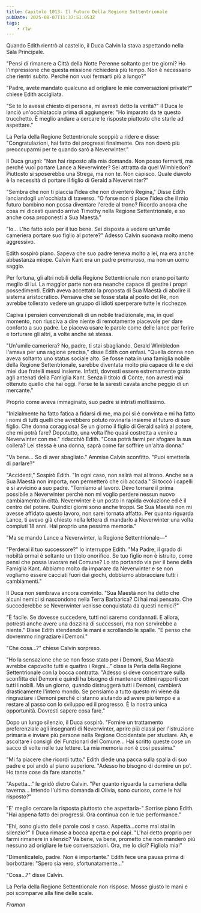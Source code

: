 ```yaml
---
title: Capitolo 1013- Il Futuro Della Regione Settentrionale
pubDate: 2025-08-07T11:37:51.053Z
tags:
    - rtw
---
```



Quando Edith rientrò al castello, il Duca Calvin la stava aspettando nella Sala Principale.


"Pensi di rimanere a Città della Notte Perenne soltanto per tre giorni? Ho l'impressione che questa missione richiederà più tempo. Non è necessario che rientri subito. Perché non vuoi fermarti più a lungo?"


"Padre, avete mandato qualcuno ad origliare le mie conversazioni private?" chiese Edith accigliata.


"Se te lo avessi chiesto di persona, mi avresti detto la verità?" Il Duca le lanciò un'occhiataccia prima di aggiungere: "Ho imparato da te questo trucchetto. È meglio andare a cercare le risposte piuttosto che starle ad aspettare."


La Perla della Regione Settentrionale scoppiò a ridere e disse: "Congratulazioni, hai fatto dei progressi finalmente. Ora non dovrò più preoccuparmi per te quando sarò a Neverwinter."


Il Duca grugnì: "Non hai risposto alla mia domanda. Non posso fermarti, ma perché vuoi portare Lance a Neverwinter? Sei attratta da quel Wimbledon? Piuttosto si sposerebbe una Strega, ma non te. Non capisco. Quale diavolo è la necessità di portare il figlio di Gerald a Neverwinter?"


"Sembra che non ti piaccia l'idea che non diventerò Regina," Disse Edith lanciandogli un'occhiata di traverso. "O forse non ti piace l'idea che il mio futuro bambino non possa diventare l'erede al trono? Ricordo ancora che cosa mi dicesti quando arrivò Timothy nella Regione Settentrionale, e so anche cosa proponesti a Sua Maestà."


"Io... L'ho fatto solo per il tuo bene. Sei disposta a vedere un'umile cameriera portare suo figlio al potere?" Adesso Calvin suonava molto meno aggressivo.


Edith sospirò piano. Sapeva che suo padre teneva molto a lei, ma era anche abbastanza miope. Calvin Kant era un padre premuroso, ma non un uomo saggio.


Per fortuna, gli altri nobili della Regione Settentrionale non erano poi tanto meglio di lui. La maggior parte non era neanche capace di gestire i propri possedimenti. Edith aveva accettato la proposta di Sua Maestà di abolire il sistema aristocratico. Pensava che se fosse stata al posto del Re, non avrebbe tollerato vedere un gruppo di idioti sperperare tutte le ricchezze.


Capiva i pensieri convenzionali di un nobile tradizionale, ma, in quel momento, non riusciva a dire niente di remotamente piacevole per dare conforto a suo padre. Le piaceva usare le parole come delle lance per ferire e torturare gli altri, a volte anche sé stessa.


"Un'umile cameriera? No, padre, ti stai sbagliando. Gerald Wimbledon l'amava per una ragione precisa," disse Edith con enfasi. "Quella donna non aveva soltanto uno status sociale alto. Se fosse nata in una famiglia nobile della Regione Settentrionale, sarebbe diventata molto più capace di te e dei miei due fratelli messi insieme. Infatti, dovresti essere estremamente grato agli antenati della Famiglia Kant. Senza il titolo di Conte, non avresti mai ottenuto quello che hai oggi. Forse te la saresti cavata anche peggio di un mercante."


Proprio come aveva immaginato, suo padre si intristì moltissimo.


"Inizialmente ha fatto fatica a fidarsi di me, ma poi si è convinta e mi ha fatto i nomi di tutti quelli che avrebbero potuto rovinarla insieme al futuro di suo figlio. Che donna coraggiosa! Se un giorno il figlio di Gerald salirà al potere, che mi potrà fare? Dopotutto, una volta l'ho quasi costretta a venire a Neverwinter con me." ridacchiò Edith. "Cosa potrà farmi per sfogare la sua collera? Lei stessa è una donna, saprà come far soffrire un'altra donna."


"Va bene... So di aver sbagliato." Ammise Calvin sconfitto. "Puoi smetterla di parlare?"


"Accidenti," Sospirò Edith. "In ogni caso, non salirà mai al trono. Anche se a Sua Maestà non importa, non permetterò che ciò accada." Si toccò i capelli e si avvicinò a suo padre. "Torniamo al lavoro. Devo tornare il prima possibile a Neverwinter perché non mi voglio perdere nessun nuovo cambiamento in città. Neverwinter è un posto in rapida evoluzione ed è il centro del potere. Quindici giorni sono anche troppi. Se Sua Maestà non mi avesse affidato questo lavoro, non sarei tornata affatto. Per quanto riguarda Lance, ti avevo già chiesto nella lettera di mandarlo a Neverwinter una volta compiuti 18 anni. Hai proprio una pessima memoria."


"Ma se mando Lance a Neverwinter, la Regione Settentrionale—"


"Perderai il tuo successore?" lo interruppe Edith. "Ma Padre, il grado di nobiltà ormai è soltanto un titolo onorifico. Se tuo figlio non è istruito, come pensi che possa lavorare nel Comune? Lo sto portando via per il bene della Famiglia Kant. Abbiamo molto da imparare da Neverwinter e se non vogliamo essere cacciati fuori dai giochi, dobbiamo abbracciare tutti i cambiamenti."


Il Duca non sembrava ancora convinto. "Sua Maestà non ha detto che alcuni nemici si nascondono nella Terra Barbarica? Ci hai mai pensato. Che succederebbe se Neverwinter venisse conquistata da questi nemici?"


"È facile. Se dovesse succedere, tutti noi saremo condannati. E allora, potresti anche avere una dozzina di successori, ma non servirebbe a niente." Disse Edith stendendo le mani e scrollando le spalle. "E penso che dovremmo ringraziare i Demoni."


"Che cosa...?" chiese Calvin sorpreso.


"Ho la sensazione che se non fosse stato per i Demoni, Sua Maestà avrebbe capovolto tutti e quattro i Regni..." disse la Perla della Regione Settentrionale con la bocca contratta. "Adesso si deve concentrare sulla sconfitta dei Demoni e quindi ha bisogno di mantenere ottimi rapporti con tutti i nobili. Ma un giorno, quando distruggerà tutti i Demoni, cambierà drasticamente l'intero mondo. Se pensiamo a tutto questo mi viene da ringraziare i Demoni perché ci stanno aiutando ad avere più tempo e a restare al passo con lo sviluppo ed il progresso. È la nostra unica opportunità. Dovresti sapere cosa fare."


Dopo un lungo silenzio, il Duca sospirò. "Fornire un trattamento preferenziale agli insegnanti di Neverwinter, aprire più classi per l'istruzione primaria e inviare più persone nella Regione Occidentale per studiare. Ah, e ascoltare i consigli dei Funzionari del Comune... Hai scritto queste cose un sacco di volte nelle tue lettere. La mia memoria non è così pessima."


"Mi fa piacere che ricordi tutto." Edith diede una pacca sulla spalla di suo padre e poi andò al piano superiore. "Adesso ho bisogno di dormire un po'. Ho tante cose da fare stanotte."


"Aspetta..." le gridò dietro Calvin. "Per quanto riguarda la cameriera della taverna... Intendo l'ultima domanda di Olivia, sono curioso, come le hai risposto?"


"E' meglio cercare la risposta piuttosto che aspettarla-" Sorrise piano Edith. "Hai appena fatto dei progressi. Ora continua con le tue performance."


"Ehi, sono giusto delle parole così a caso. Aspetta...come mai stai in silenzio?" Il Duca rimase a bocca aperta e poi capì. "L'hai detto proprio per farmi rimanere in silenzio? Va bene, va bene, prometto che non manderò più nessuno ad origliare le tue conversazioni. Ora, me lo dici? Figliola mia!"


"Dimenticatelo, padre. Non è importante." Edith fece una pausa prima di borbottare: "Spero sia vero, sfortunatamente..."


"Cosa...?" disse Calvin.


La Perla della Regione Settentrionale non rispose. Mosse giusto le mani e poi scomparve alla fine delle scale.




<em>Framan</em>




                                                                



